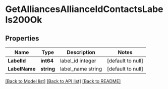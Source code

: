 # GetAlliancesAllianceIdContactsLabels200Ok

## Properties
Name | Type | Description | Notes
------------ | ------------- | ------------- | -------------
**LabelId** | **int64** | label_id integer | [default to null]
**LabelName** | **string** | label_name string | [default to null]

[[Back to Model list]](../README.md#documentation-for-models) [[Back to API list]](../README.md#documentation-for-api-endpoints) [[Back to README]](../README.md)

